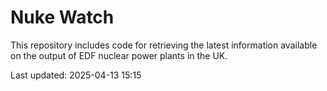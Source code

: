 # Nuke Watch

This repository includes code for retrieving the latest information available on the output of EDF nuclear power plants in the UK.

Last updated: 2025-04-13 15:15